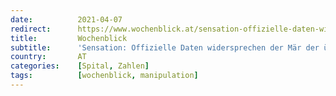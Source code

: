 ```yaml
---
date:          2021-04-07
redirect:      https://www.wochenblick.at/sensation-offizielle-daten-widersprechen-der-maer-der-ueberlasteten-spitaeler/
title:         Wochenblick
subtitle:      'Sensation: Offizielle Daten widersprechen der Mär der überlasteten Spitäler'
country:       AT
categories:    [Spital, Zahlen]
tags:          [wochenblick, manipulation]
---
```

